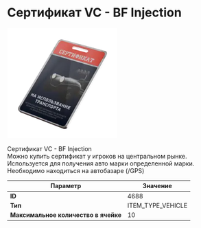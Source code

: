 # Сертификат VC - BF Injection

![Item Image](../img/4688.webp?raw=true)

Сертификат VC - BF Injection<br>Можно купить сертификат у игроков на центральном рынке.<br>Используется для получения авто марки определенной марки.<br>Необходимо находиться на автобазаре (/GPS)


| Параметр | Значение |
|----------|----------|
| **ID** | 4688 |
| **Тип** | ITEM_TYPE_VEHICLE |
| **Максимальное количество в ячейке** | 10 |

